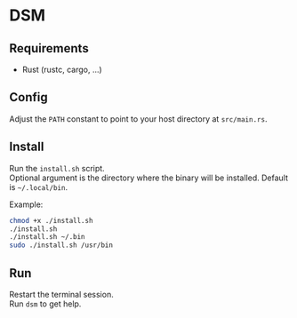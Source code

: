 # DSM
## Requirements
- Rust (rustc, cargo, ...)

## Config
Adjust the `PATH` constant to point to your host directory at `src/main.rs`.  

## Install
Run the `install.sh` script.  
Optional argument is the directory where the binary will be installed. Default is `~/.local/bin`.  

Example:  
```bash
chmod +x ./install.sh
./install.sh
./install.sh ~/.bin
sudo ./install.sh /usr/bin
```

## Run
Restart the terminal session.  
Run `dsm` to get help.  